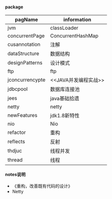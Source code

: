 #### package
pagName | information
-------| -----|
jvm|classLoader
concurrentPage| ConcurrentHashMap
cusannotation| 注解
dataStructure| 数据结构
designPatterns| 设计模式
ftp| ftp
jconcurrencypte | <<JAVA并发编程实战>>
jdbcpool | 数据库连接池
jees | java基础拾遗
netty | netty
newFeatures | jdk1.8新特性
nio | Nio
refactor | 重构
reflects | 反射
thdjuc | 线程并发
thread | 线程

#### notes说明
- 《重构，改善既有代码的设计》
- Netty
